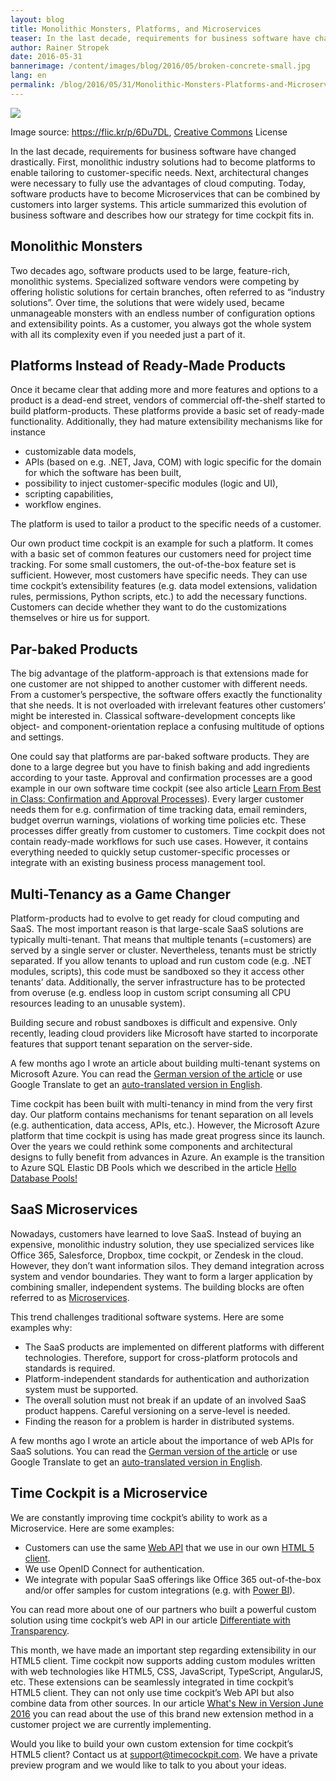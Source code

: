 ```yaml
---
layout: blog
title: Monolithic Monsters, Platforms, and Microservices
teaser: In the last decade, requirements for business software have changed drastically. First, monolithic industry solutions had to become platforms to enable tailoring to customer-specific needs. Next, architectural changes were necessary to fully use the advantages of cloud computing. Today, software products have to become Microservices that can be combined by customers into larger systems. This article summarized this evolution of business software and describes how our strategy for time cockpit fits in.
author: Rainer Stropek
date: 2016-05-31
bannerimage: /content/images/blog/2016/05/broken-concrete-small.jpg
lang: en
permalink: /blog/2016/05/31/Monolithic-Monsters-Platforms-and-Microservices
---
```


<p xmlns="http://www.w3.org/1999/xhtml">
  <img src="{{site.baseurl}}/content/images/blog/2016/05/broken-concrete.jpg" />
</p><p class="imageCaption" xmlns="http://www.w3.org/1999/xhtml">Image source: <a href="https://flic.kr/p/6Du7DL" target="_blank">https://flic.kr/p/6Du7DL</a>, <a href="https://creativecommons.org/licenses/by-nc/2.0/" target="_blank">Creative Commons</a> License</p><p xmlns="http://www.w3.org/1999/xhtml">In the last decade, requirements for business software have changed drastically. First, monolithic industry solutions had to become platforms to enable tailoring to customer-specific needs. Next, architectural changes were necessary to fully use the advantages of cloud computing. Today, software products have to become Microservices that can be combined by customers into larger systems. This article summarized this evolution of business software and describes how our strategy for time cockpit fits in.</p><h2 xmlns="http://www.w3.org/1999/xhtml">Monolithic Monsters</h2><p xmlns="http://www.w3.org/1999/xhtml">Two decades ago, software products used to be large, feature-rich, monolithic systems. Specialized software vendors were competing by offering holistic solutions for certain branches, often referred to as “industry solutions”. Over time, the solutions that were widely used, became unmanageable monsters with an endless number of configuration options and extensibility points. As a customer, you always got the whole system with all its complexity even if you needed just a part of it.</p><h2 xmlns="http://www.w3.org/1999/xhtml">Platforms Instead of Ready-Made Products</h2><p xmlns="http://www.w3.org/1999/xhtml">Once it became clear that adding more and more features and options to a product is a dead-end street, vendors of commercial off-the-shelf started to build platform-products. These platforms provide a basic set of ready-made functionality. Additionally, they had mature extensibility mechanisms like for instance</p><ul xmlns="http://www.w3.org/1999/xhtml">
  <li>customizable data models,</li>
  <li>APIs (based on e.g. .NET, Java, COM) with logic specific for the domain for which the software has been built,</li>
  <li>possibility to inject customer-specific modules (logic and UI),</li>
  <li>scripting capabilities,</li>
  <li>workflow engines.</li>
</ul><p xmlns="http://www.w3.org/1999/xhtml">The platform is used to tailor a product to the specific needs of a customer.</p><p xmlns="http://www.w3.org/1999/xhtml">Our own product time cockpit is an example for such a platform. It comes with a basic set of common features our customers need for project time tracking. For some small customers, the out-of-the-box feature set is sufficient. However, most customers have specific needs. They can use time cockpit’s extensibility features (e.g. data model extensions, validation rules, permissions, Python scripts, etc.) to add the necessary functions. Customers can decide whether they want to do the customizations themselves or hire us for support.</p><h2 xmlns="http://www.w3.org/1999/xhtml">Par-baked Products</h2><p xmlns="http://www.w3.org/1999/xhtml">The big advantage of the platform-approach is that extensions made for one customer are not shipped to another customer with different needs. From a customer’s perspective, the software offers exactly the functionality that she needs. It is not overloaded with irrelevant features other customers’ might be interested in. Classical software-development concepts like object- and component-orientation replace a confusing multitude of options and settings.</p><p xmlns="http://www.w3.org/1999/xhtml">One could say that platforms are par-baked software products. They are done to a large degree but you have to finish baking and add ingredients according to your taste. Approval and confirmation processes are a good example in our own software time cockpit (see also article <a href="~/blog/2014/08/28/Learn-From-Best-in-Class-Confirmation-and-Approval-Processes" target="_blank">Learn From Best in Class: Confirmation and Approval Processes</a>). Every larger customer needs them for e.g. confirmation of time tracking data, email reminders, budget overrun warnings, violations of working time policies etc. These processes differ greatly from customer to customers. Time cockpit does not contain ready-made workflows for such use cases. However, it contains everything needed to quickly setup customer-specific processes or integrate with an existing business process management tool.</p><h2 xmlns="http://www.w3.org/1999/xhtml">Multi-Tenancy as a Game Changer</h2><p xmlns="http://www.w3.org/1999/xhtml">Platform-products had to evolve to get ready for cloud computing and SaaS. The most important reason is that large-scale SaaS solutions are typically multi-tenant. That means that multiple tenants (=customers) are served by a single server or cluster. Nevertheless, tenants must be strictly separated. If you allow tenants to upload and run custom code (e.g. .NET modules, scripts), this code must be sandboxed so they it access other tenants’ data. Additionally, the server infrastructure has to be protected from overuse (e.g. endless loop in custom script consuming all CPU resources leading to an unusable system).</p><p xmlns="http://www.w3.org/1999/xhtml">Building secure and robust sandboxes is difficult and expensive. Only recently, leading cloud providers like Microsoft have started to incorporate features that support tenant separation on the server-side.</p><p class="showcase" xmlns="http://www.w3.org/1999/xhtml">A few months ago I wrote an article about building multi-tenant systems on Microsoft Azure. You can read the <a href="https://entwickler.de/online/cloud/multi-tenancy-azure-tipps-fuer-softwarearchitekten-194343.html" target="_blank">German version of the article</a> or use Google Translate to get an <a href="https://translate.google.at/translate?sl=de&amp;tl=en&amp;js=y&amp;prev=_t&amp;hl=de&amp;ie=UTF-8&amp;u=https%3A%2F%2Fentwickler.de%2Fonline%2Fcloud%2Fmulti-tenancy-azure-tipps-fuer-softwarearchitekten-194343.html&amp;edit-text=" target="_blank">auto-translated version in English</a>.</p><p xmlns="http://www.w3.org/1999/xhtml">Time cockpit has been built with multi-tenancy in mind from the very first day. Our platform contains mechanisms for tenant separation on all levels (e.g. authentication, data access, APIs, etc.). However, the Microsoft Azure platform that time cockpit is using has made great progress since its launch. Over the years we could rethink some components and architectural designs to fully benefit from advances in Azure. An example is the transition to Azure SQL Elastic DB Pools which we described in the article <a href="~/blog/2016/01/31/Hello-Database-Pools" target="_blank">Hello Database Pools!</a></p><h2 xmlns="http://www.w3.org/1999/xhtml">SaaS Microservices</h2><p xmlns="http://www.w3.org/1999/xhtml">Nowadays, customers have learned to love SaaS. Instead of buying an expensive, monolithic industry solution, they use specialized services like Office 365, Salesforce, Dropbox, time cockpit, or Zendesk in the cloud. However, they don’t want information silos. They demand integration across system and vendor boundaries. They want to form a larger application by combining smaller, independent systems. The building blocks are often referred to as <a href="https://en.wikipedia.org/wiki/Microservices" target="_blank">Microservices</a>.</p><p xmlns="http://www.w3.org/1999/xhtml">This trend challenges traditional software systems. Here are some examples why:</p><ul xmlns="http://www.w3.org/1999/xhtml">
  <li>The SaaS products are implemented on different platforms with different technologies. Therefore, support for cross-platform protocols and standards is required.</li>
  <li>Platform-independent standards for authentication and authorization system must be supported.</li>
  <li>The overall solution must not break if an update of an involved SaaS product happens. Careful versioning on a serve-level is needed.</li>
  <li>Finding the reason for a problem is harder in distributed systems.</li>
</ul><p class="showcase" xmlns="http://www.w3.org/1999/xhtml">A few months ago I wrote an article about the importance of web APIs for SaaS solutions. You can read the <a href="https://entwickler.de/online/development/erfolgsfaktor-api-saas-produkte-238981.html" target="_blank">German version of the article</a> or use Google Translate to get an <a href="https://translate.google.at/translate?sl=de&amp;tl=en&amp;js=y&amp;prev=_t&amp;hl=de&amp;ie=UTF-8&amp;u=https%3A%2F%2Fentwickler.de%2Fonline%2Fdevelopment%2Ferfolgsfaktor-api-saas-produkte-238981.html&amp;edit-text=" target="_blank">auto-translated version in English</a>.</p><h2 xmlns="http://www.w3.org/1999/xhtml">Time Cockpit is a Microservice</h2><p xmlns="http://www.w3.org/1999/xhtml">We are constantly improving time cockpit’s ability to work as a Microservice. Here are some examples:</p><ul xmlns="http://www.w3.org/1999/xhtml">
  <li>Customers can use the same <a href="https://help.timecockpit.com/?topic=html/5d6e34c5-3b08-4fa4-baa0-45eb707b6b78.htm" target="_blank">Web API</a> that we use in our own <a href="https://web.timecockpit.com/" target="_blank">HTML 5 client</a>.</li>
  <li>We use OpenID Connect for authentication.</li>
  <li>We integrate with popular SaaS offerings like Office 365 out-of-the-box and/or offer samples for custom integrations (e.g. with <a href="~/blog/2015/11/30/Integrating-Time-Cockpit-with-Power-BI" target="_blank">Power BI</a>).</li>
</ul><p class="showcase" xmlns="http://www.w3.org/1999/xhtml">You can read more about one of our partners who built a powerful custom solution using time cockpit’s web API in our article <a href="~/blog/2015/05/31/Differentiate-with-Transparency" target="_blank">Differentiate with Transparency</a>.</p><p xmlns="http://www.w3.org/1999/xhtml">This month, we have made an important step regarding extensibility in our HTML5 client. Time cockpit now supports adding custom modules written with web technologies like HTML5, CSS, JavaScript, TypeScript, AngularJS, etc. These extensions can be seamlessly integrated in time cockpit’s HTML5 client. They can not only use time cockpit’s Web API but also combine data from other sources. In our article <a href="~/blog/2016/05/31/Whats-New-in-Version-June-2016#extensions" target="_blank">What's New in Version June 2016</a> you can read about the use of this brand new extension method in a customer project we are currently implementing.</p><p class="showcase" xmlns="http://www.w3.org/1999/xhtml">Would you like to build your own custom extension for time cockpit’s HTML5 client? Contact us at <a href="mailto:support@timecockpit.com">support@timecockpit.com</a>. We have a private preview program and we would like to talk to you about your ideas.</p>